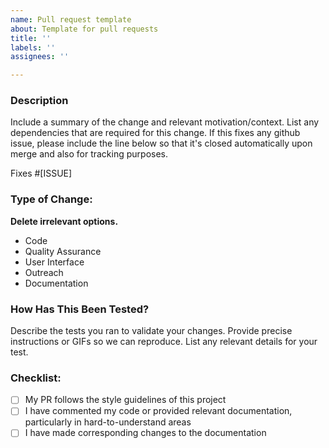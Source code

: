 ```yaml
---
name: Pull request template
about: Template for pull requests
title: ''
labels: ''
assignees: ''

---
```


### Description
Include a summary of the change and relevant motivation/context. List any dependencies that are required for this change. If this fixes any github issue, please include the line below so that it's closed automatically upon merge and also for tracking purposes.

Fixes #[ISSUE]

### Type of Change:
**Delete irrelevant options.**

- Code
- Quality Assurance
- User Interface
- Outreach
- Documentation

### How Has This Been Tested?
Describe the tests you ran to validate your changes. Provide precise instructions or GIFs so we can reproduce. List any relevant details for your test.

### Checklist:

- [ ] My PR follows the style guidelines of this project
- [ ] I have commented my code or provided relevant documentation, particularly in hard-to-understand areas
- [ ] I have made corresponding changes to the documentation
